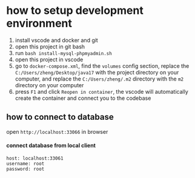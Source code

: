 # how to setup development environment

1. install vscode and docker and git
2. open this project in git bash
3. run `bash install-mysql-phpmyadmin.sh`
4. open this project in vscode
5. go to `docker-compose.xml`, find the `volumes` config section, replace the `C:/Users/zheng/Desktop/java17` with the project directory on your computer, and replace the `C:/Users/zheng/.m2` directory with the `m2` directory on your computer
6. press `F1` and click `Reopen in container`, the vscode will automatically create the container and connect you to the codebase

## how to connect to database 

open `http://localhost:33066` in browser

#### connect database from local client

```
host: localhost:33061
username: root
password: root
```